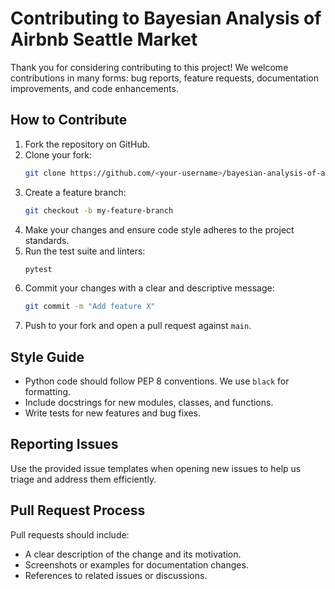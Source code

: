 # Contributing to Bayesian Analysis of Airbnb Seattle Market

Thank you for considering contributing to this project! We welcome contributions in many forms: bug reports, feature requests, documentation improvements, and code enhancements.

## How to Contribute

1. Fork the repository on GitHub.
2. Clone your fork:
   ```bash
   git clone https://github.com/<your-username>/bayesian-analysis-of-airbnb-seattle-market.git
   ```
3. Create a feature branch:
   ```bash
   git checkout -b my-feature-branch
   ```
4. Make your changes and ensure code style adheres to the project standards.
5. Run the test suite and linters:
   ```bash
   pytest
   ```
6. Commit your changes with a clear and descriptive message:
   ```bash
   git commit -m "Add feature X"
   ```
7. Push to your fork and open a pull request against `main`.

## Style Guide

- Python code should follow PEP 8 conventions. We use `black` for formatting.
- Include docstrings for new modules, classes, and functions.
- Write tests for new features and bug fixes.

## Reporting Issues

Use the provided issue templates when opening new issues to help us triage and address them efficiently.

## Pull Request Process

Pull requests should include:
- A clear description of the change and its motivation.
- Screenshots or examples for documentation changes.
- References to related issues or discussions.